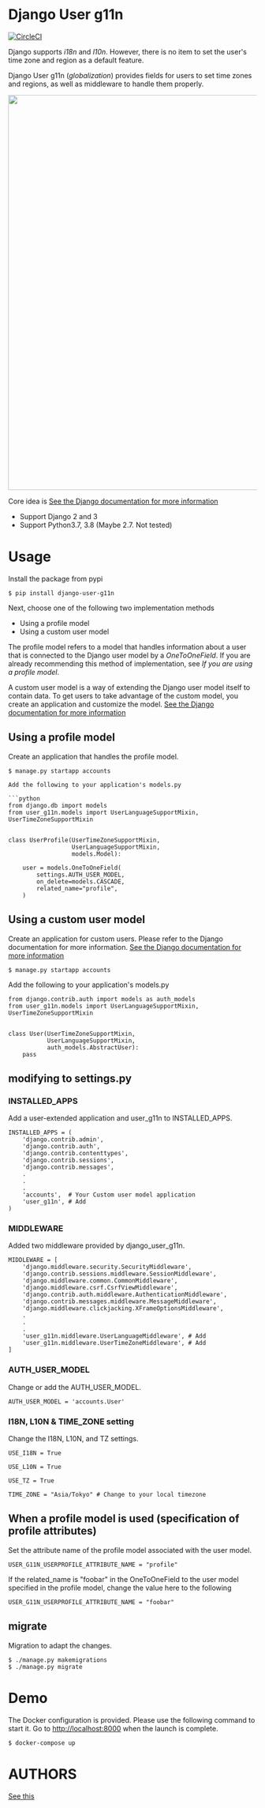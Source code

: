 Django User g11n
=========================================================================================

[![CircleCI](https://circleci.com/gh/salexkidd/django-user-g11n/tree/master.svg?style=svg)](https://circleci.com/gh/salexkidd/django-user-g11n/tree/master)

Django supports *i18n* and *l10n*. However, there is no item to set the user's time zone and region as a default feature.

Django User g11n (*globalization*) provides fields for users to set time zones and regions, as well as middleware to handle them properly.

<img src="https://raw.githubusercontent.com/wiki/salexkidd/django-user-g11n/imgs/example.gif" width="800px">

Core idea is [See the Django documentation for more information](https://stackoverflow.com/questions/10235956/django-1-4-how-to-automatically-get-users-timezone-from-client)

- Support Django 2 and 3
- Support Python3.7, 3.8 (Maybe 2.7. Not tested)


# Usage

Install the package from pypi

```
$ pip install django-user-g11n
```

Next, choose one of the following two implementation methods

- Using a profile model
- Using a custom user model

The profile model refers to a model that handles information about a user that is connected to the Django user model by a *OneToOneField*. If you are already recommending this method of implementation, see *If you are using a profile model*.

A custom user model is a way of extending the Django user model itself to contain data. To get users to take advantage of the custom model, you create an application and customize the model. [See the Django documentation for more information](https://docs.djangoproject.com/en/3.0/topics/auth/customizing/)


## Using a profile model

Create an application that handles the profile model.

```
$ manage.py startapp accounts

Add the following to your application's models.py

```python
from django.db import models
from user_g11n.models import UserLanguageSupportMixin, UserTimeZoneSupportMixin


class UserProfile(UserTimeZoneSupportMixin,
                  UserLanguageSupportMixin,
                  models.Model):

    user = models.OneToOneField(
        settings.AUTH_USER_MODEL,
        on_delete=models.CASCADE,
        related_name="profile",
    )
```


## Using a custom user model

Create an application for custom users. Please refer to the Django documentation for more information.
[See the Django documentation for more information](https://docs.djangoproject.com/en/3.0/topics/auth/customizing/)

```
$ manage.py startapp accounts
```

Add the following to your application's models.py

```
from django.contrib.auth import models as auth_models
from user_g11n.models import UserLanguageSupportMixin, UserTimeZoneSupportMixin


class User(UserTimeZoneSupportMixin,
           UserLanguageSupportMixin,
           auth_models.AbstractUser):
    pass
```

## modifying to settings.py

### INSTALLED_APPS

Add a user-extended application and user_g11n to INSTALLED_APPS.

```
INSTALLED_APPS = (
    'django.contrib.admin',
    'django.contrib.auth',
    'django.contrib.contenttypes',
    'django.contrib.sessions',
    'django.contrib.messages',
    .
    .
    .
    'accounts',  # Your Custom user model application
    'user_g11n', # Add
)
```

### MIDDLEWARE

Added two middleware provided by django_user_g11n.

```
MIDDLEWARE = [
    'django.middleware.security.SecurityMiddleware',
    'django.contrib.sessions.middleware.SessionMiddleware',
    'django.middleware.common.CommonMiddleware',
    'django.middleware.csrf.CsrfViewMiddleware',
    'django.contrib.auth.middleware.AuthenticationMiddleware',
    'django.contrib.messages.middleware.MessageMiddleware',
    'django.middleware.clickjacking.XFrameOptionsMiddleware',
    .
    .
    .
    'user_g11n.middleware.UserLanguageMiddleware', # Add
    'user_g11n.middleware.UserTimeZoneMiddleware', # Add
]
```

### AUTH_USER_MODEL

Change or add the AUTH_USER_MODEL.

```
AUTH_USER_MODEL = 'accounts.User'
```

### I18N, L10N & TIME_ZONE setting

Change the I18N, L10N, and TZ settings.

```
USE_I18N = True

USE_L10N = True

USE_TZ = True

TIME_ZONE = "Asia/Tokyo" # Change to your local timezone
```

## When a profile model is used (specification of profile attributes)

Set the attribute name of the profile model associated with the user model.

```
USER_G11N_USERPROFILE_ATTRIBUTE_NAME = "profile"
```

If the related_name is "foobar" in the OneToOneField to the user model specified in the profile model, change the value here to the following

```
USER_G11N_USERPROFILE_ATTRIBUTE_NAME = "foobar"
```


## migrate

Migration to adapt the changes.

```
$ ./manage.py makemigrations
$ ./manage.py migrate
```

# Demo

The Docker configuration is provided. Please use the following command to start it. Go to [http://localhost:8000](http://localhost:8000) when the launch is complete.

```
$ docker-compose up
```


# AUTHORS

[See this](https://github.com/salexkidd/django-user-g11n/blob/master/AUTHORS.md)
